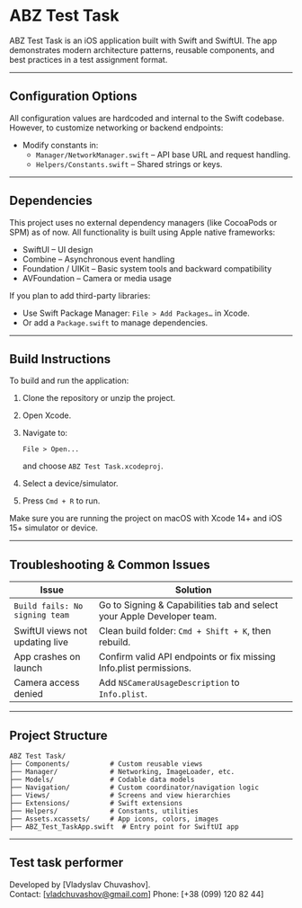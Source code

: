 # ABZ Test Task

ABZ Test Task is an iOS application built with Swift and SwiftUI. The app demonstrates modern architecture patterns, reusable components, and best practices in a test assignment format.

---

## Configuration Options

All configuration values are hardcoded and internal to the Swift codebase. However, to customize networking or backend endpoints:

- Modify constants in:
  - `Manager/NetworkManager.swift` – API base URL and request handling.
  - `Helpers/Constants.swift` – Shared strings or keys.

---

## Dependencies

This project uses no external dependency managers (like CocoaPods or SPM) as of now. All functionality is built using Apple native frameworks:

- SwiftUI – UI design
- Combine – Asynchronous event handling
- Foundation / UIKit – Basic system tools and backward compatibility
- AVFoundation – Camera or media usage

If you plan to add third-party libraries:
- Use Swift Package Manager: `File > Add Packages…` in Xcode.
- Or add a `Package.swift` to manage dependencies.

---

## Build Instructions

To build and run the application:

1. Clone the repository or unzip the project.
2. Open Xcode.
3. Navigate to:
   ```
   File > Open...
   ```
   and choose `ABZ Test Task.xcodeproj`.

4. Select a device/simulator.
5. Press `Cmd + R` to run.

Make sure you are running the project on macOS with Xcode 14+ and iOS 15+ simulator or device.

---

## Troubleshooting & Common Issues

| Issue                                 | Solution                                                                 |
|--------------------------------------|--------------------------------------------------------------------------|
| `Build fails: No signing team`       | Go to Signing & Capabilities tab and select your Apple Developer team. |
| SwiftUI views not updating live      | Clean build folder: `Cmd + Shift + K`, then rebuild.                     |
| App crashes on launch                | Confirm valid API endpoints or fix missing Info.plist permissions.      |
| Camera access denied                 | Add `NSCameraUsageDescription` to `Info.plist`.                         |

---

## Project Structure

```
ABZ Test Task/
├── Components/          # Custom reusable views
├── Manager/             # Networking, ImageLoader, etc.
├── Models/              # Codable data models
├── Navigation/          # Custom coordinator/navigation logic
├── Views/               # Screens and view hierarchies
├── Extensions/          # Swift extensions
├── Helpers/             # Constants, utilities
├── Assets.xcassets/     # App icons, colors, images
├── ABZ_Test_TaskApp.swift  # Entry point for SwiftUI app
```

---

## Test task performer

Developed by [Vladyslav Chuvashov].  
Contact: [vladchuvashov@gmail.com]
Phone: [+38 (099) 120 82 44]


